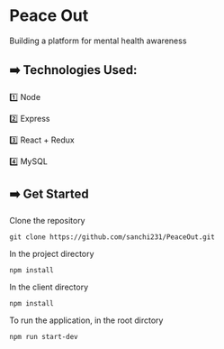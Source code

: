 # Peace Out

Building a platform for mental health awareness

## :arrow_right: Technologies Used:

:one: Node

:two: Express

:three: React + Redux

:four: MySQL


## :arrow_right: Get Started

Clone the repository

`git clone https://github.com/sanchi231/PeaceOut.git`

In the project directory

`npm install`

In the client directory

`npm install`


To run the application, in the root dirctory

`npm run start-dev`
